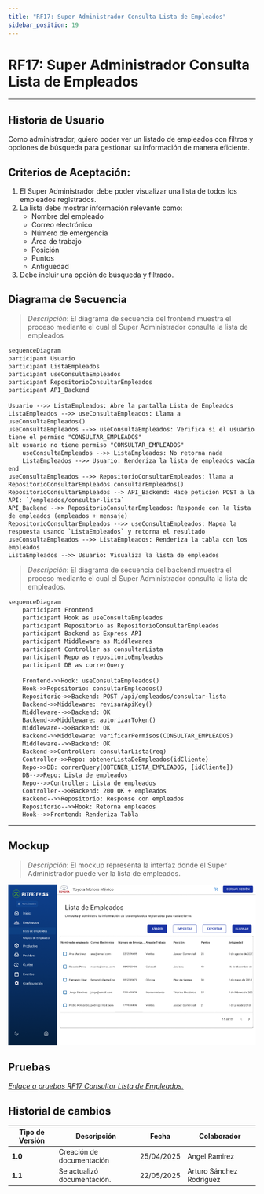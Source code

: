 ```yaml
---
title: "RF17: Super Administrador Consulta Lista de Empleados"
sidebar_position: 19
---
```


# RF17: Super Administrador Consulta Lista de Empleados

---

## Historia de Usuario

Como administrador, quiero poder ver un listado de empleados con filtros y opciones de búsqueda para gestionar su información de manera eficiente.

## **Criterios de Aceptación:**

1. El Super Administrador debe poder visualizar una lista de todos los empleados registrados.
2. La lista debe mostrar información relevante como:
   - Nombre del empleado
   - Correo electrónico
   - Número de emergencia
   - Área de trabajo
   - Posición
   - Puntos
   - Antiguedad
3. Debe incluir una opción de búsqueda y filtrado.

## **Diagrama de Secuencia**

> _Descripción_: El diagrama de secuencia del frontend muestra el proceso mediante el cual el Super Administrador consulta la lista de empleados

```mermaid
sequenceDiagram
participant Usuario
participant ListaEmpleados
participant useConsultaEmpleados
participant RepositorioConsultarEmpleados
participant API_Backend

Usuario -->> ListaEmpleados: Abre la pantalla Lista de Empleados
ListaEmpleados -->> useConsultaEmpleados: Llama a useConsultaEmpleados()
useConsultaEmpleados -->> useConsultaEmpleados: Verifica si el usuario tiene el permiso "CONSULTAR_EMPLEADOS"
alt usuario no tiene permiso "CONSULTAR_EMPLEADOS"
    useConsultaEmpleados -->> ListaEmpleados: No retorna nada
    ListaEmpleados -->> Usuario: Renderiza la lista de empleados vacía
end
useConsultaEmpleados -->> RepositorioConsultarEmpleados: llama a RepositorioConsultarEmpleados.consultarEmpleados()
RepositorioConsultarEmpleados --> API_Backend: Hace petición POST a la API: `/empleados/consultar-lista`
API_Backend -->> RepositorioConsultarEmpleados: Responde con la lista de empleados (empleados + mensaje)
RepositorioConsultarEmpleados -->> useConsultaEmpleados: Mapea la respuesta usando `ListaEmpleados` y retorna el resultado
useConsultaEmpleados -->> ListaEmpleados: Renderiza la tabla con los empleados
ListaEmpleados -->> Usuario: Visualiza la lista de empleados
```

> _Descripción_: El diagrama de secuencia del backend muestra el proceso mediante el cual el Super Administrador consulta la lista de empleados.

```mermaid
sequenceDiagram
    participant Frontend
    participant Hook as useConsultaEmpleados
    participant Repositorio as RepositorioConsultarEmpleados
    participant Backend as Express API
    participant Middleware as Middlewares
    participant Controller as consultarLista
    participant Repo as repositorioEmpleados
    participant DB as correrQuery

    Frontend->>Hook: useConsultaEmpleados()
    Hook->>Repositorio: consultarEmpleados()
    Repositorio->>Backend: POST /api/empleados/consultar-lista
    Backend->>Middleware: revisarApiKey()
    Middleware-->>Backend: OK
    Backend->>Middleware: autorizarToken()
    Middleware-->>Backend: OK
    Backend->>Middleware: verificarPermisos(CONSULTAR_EMPLEADOS)
    Middleware-->>Backend: OK
    Backend->>Controller: consultarLista(req)
    Controller->>Repo: obtenerListaDeEmpleados(idCliente)
    Repo->>DB: correrQuery(OBTENER_LISTA_EMPLEADOS, [idCliente])
    DB-->>Repo: Lista de empleados
    Repo-->>Controller: Lista de empleados
    Controller-->>Backend: 200 OK + empleados
    Backend-->>Repositorio: Response con empleados
    Repositorio-->>Hook: Retorna empleados
    Hook-->>Frontend: Renderiza Tabla

```

---

## **Mockup**

> _Descripción_: El mockup representa la interfaz donde el Super Administrador puede ver la lista de empleados.

![mockup consultar empleados](imagenes/RF17.png)

## **Pruebas**

_<u>[Enlace a pruebas RF17 Consultar Lista de Empleados.](https://docs.google.com/spreadsheets/d/1NLGwGrGA5PVOEzLaqxa8Ts1D_Ng3QzzqNKWJYUzxD-M/edit?gid=233812011#gid=233812011)</u>_

## Historial de cambios

| **Tipo de Versión** | **Descripción**           | **Fecha**  | **Colaborador** |
| ------------------- | ------------------------- | ---------- | --------------- |
| **1.0**             | Creación de documentación | 25/04/2025 | Angel Ramirez   |
| **1.1**             | Se actualizó documentación. | 22/05/2025 | Arturo Sánchez Rodríguez |

